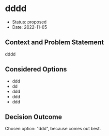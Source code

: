 # dddd

* Status: proposed
* Date: 2022-11-05

## Context and Problem Statement

dddd

## Considered Options

* ddd
* dd
* ddd
* ddd
* ddd

## Decision Outcome

Chosen option: "ddd", because comes out best.
